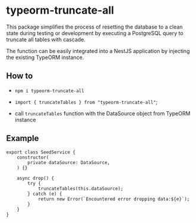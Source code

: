 # typeorm-truncate-all
This package simplifies the process of resetting the database to a clean state during testing or development by executing a PostgreSQL query to truncate all tables with cascade. 

The function can be easily integrated into a NestJS application by injecting the existing TypeORM instance.


## How to

- `npm i typeorm-truncate-all`

- `import { truncateTables } from "typeorm-truncate-all"`;

- call `truncateTables` function with the DataSource object from TypeORM instance

## Example

```
export class SeedService {
    constructor(
        private dataSource: DataSource,
    ) {}

    async drop() {
        try {
            truncateTables(this.dataSource);
        } catch (e) {
            return new Error(`Encountered error dropping data:${e}`);
        }
    }
}
```
